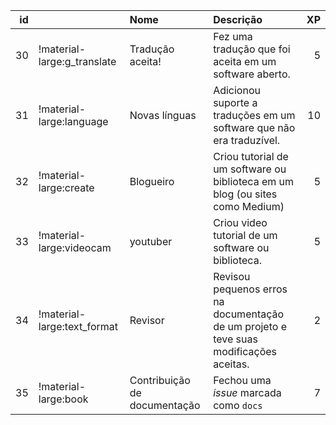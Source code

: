|   id |                             | Nome                         | Descrição                                                                              |   XP |
|-----:|:----------------------------|:-----------------------------|:---------------------------------------------------------------------------------------|-----:|
|   30 | !material-large:g_translate | Tradução aceita!             | Fez uma tradução que foi aceita em um software aberto.                                 |    5 |
|   31 | !material-large:language    | Novas línguas                | Adicionou suporte a traduções em um software que não era traduzível.                   |   10 |
|   32 | !material-large:create      | Blogueiro                    | Criou tutorial de um software ou biblioteca em um blog (ou sites como Medium)          |    5 |
|   33 | !material-large:videocam    | youtuber                     | Criou video tutorial de um software ou biblioteca.                                     |    5 |
|   34 | !material-large:text_format | Revisor                      | Revisou pequenos erros na documentação de um projeto e teve suas modificações aceitas. |    2 |
|   35 | !material-large:book        | Contribuição de documentação | Fechou uma *issue* marcada como `docs`                                                 |    7 |